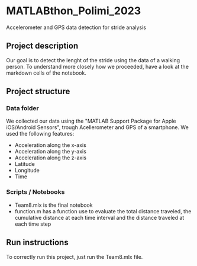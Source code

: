 # MATLABthon_Polimi_2023
Accelerometer and GPS data detection for stride analysis

## Project description
Our goal is to detect the lenght of the stride using the data of a walking person.
To understand more closely how we proceeded, have a look at the markdown cells of the notebook.

## Project structure
### Data folder
We collected our data using the "MATLAB Support Package for Apple iOS/Android Sensors", trough Acellerometer and GPS of a smartphone.
We used the following features:
- Acceleration along the x-axis
- Acceleration along the y-axis
- Acceleration along the z-axis
- Latitude
- Longitude
- Time

### Scripts / Notebooks
- Team8.mlx is the final notebook
- function.m has a function use to evaluate the total distance traveled, the cumulative distance at each time interval and the distance traveled at each time step

## Run instructions
To correctly run this project, just run the Team8.mlx file.


